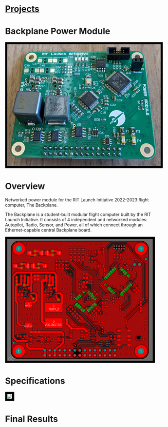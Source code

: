# [Projects](http://vlarko.com/Projects)
# Backplane Power Module
<img src="/Photos/power mod real2.jpg" height="400" style="border:7px solid black">

# Overview
Networked power module for the RIT Launch Initiative 2022-2023 flight computer, The Backplane. 

The Backplane is a student-built modular flight computer built by the RIT Launch Initiative. It consists of 4 independent and networked modules: Autopilot, Radio, Sensor, and Power, all of which connect through an Ethernet-capable central Backplane board.

<img src="/Photos/power mod altium.png" height="400" style="border:7px solid black">

# Specifications

<img src="/Photos/power mod backplane.jpg" height="400" style="border:7px solid black">

# Final Results
